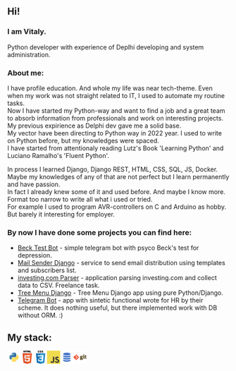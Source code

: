 ## Hi!

### I am Vitaly. 

Python developer with experience of Deplhi developing and system administration.

### About me: 
I have profile education. And whole my life was near tech-theme. Even when my work was not straight related to IT, I used to automate my routine tasks.<br>
Now I have started my Python-way and want to find a job and a great team to absorb information from professionals and work on interesting projects.<br>
My previous expirience as Delphi dev gave me a solid base.<br>
My vector have been directing to Python way in 2022 year. I used to write on Python before, but my knowledges were spaced.<br>
I have started from attentionaly reading Lutz's Book 'Learning Python' and Luciano Ramalho's 'Fluent Python'.<br>

In process I learned Django, Django REST, HTML, CSS, SQL, JS, Docker. <br>
Maybe my knowledges of any of that are not perfect but I learn permanently and have passion.<br> 
In fact I already knew some of it and used before. And maybe I know more. Format too narrow to write all what i used or tried.<br>
For example I used to program AVR-controllers on C and Arduino as hobby. But barely it interesting for employer.

### By now I have done some projects you can find here:

- [Beck Test Bot](https://github.com/SwJOKER/BeckTestBot) - simple telegram bot with psyco Beck's test for depression. 
- [Mail Sender Django](https://github.com/SwJOKER/django_mail_sender) - service to send email distribution using templates and subscribers list. 
- [investing.com Parser](https://github.com/SwJOKER/investing.com_parser) - application parsing investing.com and collect data to CSV. Freelance task.
- [Tree Menu Django](https://github.com/SwJOKER/tree_menu) - Tree Menu Django app using pure Python/Django. 
- [Telegram Bot](https://github.com/SwJOKER/telbot_worktask) - app with sintetic functional wrote for HR by their scheme. It does nothing useful, but there implemented work with DB without ORM. :)

## My stack: ##
<p>
  <img align="left" alt="Python" width="30px" src="https://raw.githubusercontent.com/github/explore/80688e429a7d4ef2fca1e82350fe8e3517d3494d/topics/python/python.png" />
  <img align="left" alt="HTML5" width="30px" src="https://raw.githubusercontent.com/github/explore/80688e429a7d4ef2fca1e82350fe8e3517d3494d/topics/html/html.png" />
  <img align="left" alt="CSS3" width="30px" src="https://raw.githubusercontent.com/github/explore/80688e429a7d4ef2fca1e82350fe8e3517d3494d/topics/css/css.png" />
  <img align="left" alt="JavaScript" width="30px" src="https://raw.githubusercontent.com/github/explore/80688e429a7d4ef2fca1e82350fe8e3517d3494d/topics/javascript/javascript.png" />
  <img align="left" alt="SQL" width="30px" src="https://raw.githubusercontent.com/github/explore/80688e429a7d4ef2fca1e82350fe8e3517d3494d/topics/sql/sql.png" />
  <img align="left" alt="Git" width="30px" src="https://raw.githubusercontent.com/github/explore/80688e429a7d4ef2fca1e82350fe8e3517d3494d/topics/git/git.png" />
</p>
</br>
